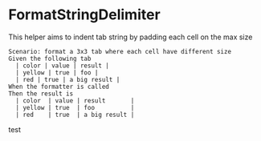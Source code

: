 # FormatStringDelimiter

This helper aims to indent tab string by padding each cell on the max size

```
Scenario: format a 3x3 tab where each cell have different size
Given the following tab
  | color | value | result |
  | yellow | true | foo |
  | red | true | a big result |
When the formatter is called
Then the result is
  | color  | value | result       |
  | yellow | true  | foo          |
  | red    | true  | a big result |
```

test
